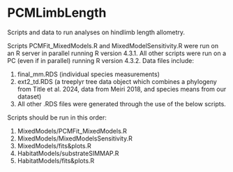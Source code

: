 # PCMLimbLength

Scripts and data to run analyses on hindlimb length allometry.

Scripts PCMFit_MixedModels.R and MixedModelSensitivity.R were run on an R server in parallel running R version 4.3.1.
All other scripts were run on a PC (even if in parallel) running R version 4.3.2.
Data files include: 
1. final_mm.RDS (individual species measurements)
2. ext2_td.RDS (a treeplyr tree data object which combines a phylogeny from Title et al. 2024, data from Meiri 2018, and species means from our dataset)
3. All other .RDS files were generated through the use of the below scripts. 

Scripts should be run in this order:
1. MixedModels/PCMFit_MixedModels.R
2. MixedModels/MixedModelsSensitivity.R
4. MixedModels/fits&plots.R
5. HabitatModels/substrateSIMMAP.R
6. HabitatModels/fits&plots.R
